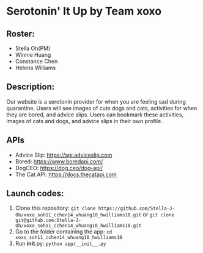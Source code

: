 # Serotonin' It Up by Team xoxo

## Roster:
- Stella Oh(PM)
- Winnie Huang
- Constance Chen
- Helena Williams

## Description:
Our website is a serotonin provider for when you are feeling sad during quarantine. Users will see images of cute dogs and cats, activities for when they are bored, and advice slips. Users can bookmark these activities, images of cats and dogs, and advice slips  in their own profile.

## APIs
- Advice Slip: https://api.adviceslip.com
- Bored: https://www.boredapi.com/
- DogCEO: https://dog.ceo/dog-api/
- The Cat API: https://docs.thecatapi.com 

## Launch codes:
1. Clone this repository: `git clone https://github.com/Stella-J-Oh/xoxo_soh11_cchen14_whuang10_hwilliams10.git` or `git clone git@github.com:Stella-J-Oh/xoxo_soh11_cchen14_whuang10_hwilliams10.git`
2. Go to the folder containing the app: `cd xoxo_soh11_cchen14_whuang10_hwilliams10`
3. Run __init__.py: `python app/__init__.py`
